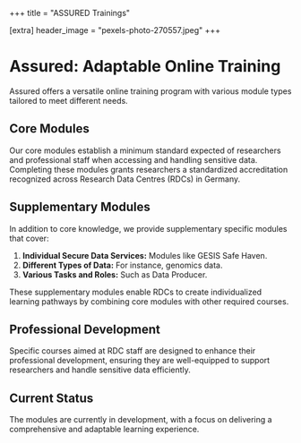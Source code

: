 +++
title = "ASSURED Trainings"

[extra]
header_image = "pexels-photo-270557.jpeg"
+++

# Assured: Adaptable Online Training

Assured offers a versatile online training program with various module types tailored to meet different needs.

## Core Modules
Our core modules establish a minimum standard expected of researchers and professional staff when accessing and handling sensitive data. Completing these modules grants researchers a standardized accreditation recognized across Research Data Centres (RDCs) in Germany.

## Supplementary Modules
In addition to core knowledge, we provide supplementary specific modules that cover:

1. **Individual Secure Data Services:** Modules like GESIS Safe Haven.
2. **Different Types of Data:** For instance, genomics data.
3. **Various Tasks and Roles:** Such as Data Producer.

These supplementary modules enable RDCs to create individualized learning pathways by combining core modules with other required courses.

## Professional Development
Specific courses aimed at RDC staff are designed to enhance their professional development, ensuring they are well-equipped to support researchers and handle sensitive data efficiently.

## Current Status
The modules are currently in development, with a focus on delivering a comprehensive and adaptable learning experience.
